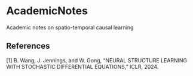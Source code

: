 # AcademicNotes
Academic notes on spatio-temporal causal learning

## References
[1] B. Wang, J. Jennings, and W. Gong, “NEURAL STRUCTURE LEARNING WITH STOCHASTIC DIFFERENTIAL EQUATIONS,” ICLR, 2024.
